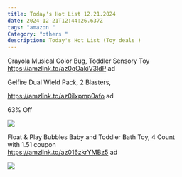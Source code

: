 ```yaml
---
title: Today's Hot List 12.21.2024
date: 2024-12-21T12:44:26.637Z
tags: "amazon "
Category: "others "
description: Today's Hot List (Toy deals )
---
```

<!--StartFragment-->

Crayola Musical Color Bug, Toddler Sensory Toy\
https://amzlink.to/az0qOakiV3ldP ad

<!--EndFragment-->

Gelfire Dual Wield Pack, 2 Blasters,

https://amzlink.to/az0ilxpmp0afo ad

63% Off

<!--StartFragment-->

![](https://m.media-amazon.com/images/I/71fX3jOeabL._AC_SL1500_.jpg)

<!--StartFragment-->

Float & Play Bubbles Baby and Toddler Bath Toy, 4 Count\
with 1.51 coupon\
https://amzlink.to/az016zkrYMBz5 ad

<!--StartFragment-->

![](https://m.media-amazon.com/images/I/911YIZNpNFL._SL1500_.jpg)

<!--EndFragment-->